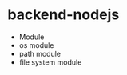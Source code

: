 # backend-nodejs
- Module
- os module
- path module
- file system module































